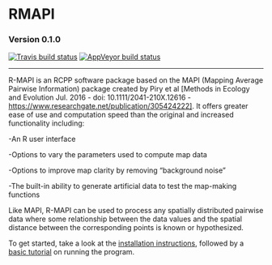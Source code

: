 # RMAPI
### Version 0.1.0
[![Travis build status](https://travis-ci.org/mrc-ide/RMAPI.svg?branch=master)](https://travis-ci.org/mrc-ide/RMAPI)
[![AppVeyor build status](https://ci.appveyor.com/api/projects/status/github/mrc-ide/RMAPI?branch=master&svg=true)](https://ci.appveyor.com/project/mrc-ide/RMAPI)

--------------------------------------------------------------------------------------------------------------------------------

R-MAPI is an RCPP software package based on the MAPI (Mapping Average Pairwise Information) package created by Piry et al [Methods in Ecology and Evolution Jul. 2016 - doi: 10.1111/2041-210X.12616 - https://www.researchgate.net/publication/305424222]. It offers greater ease of use and computation speed than the original and increased functionality including:	

-An R user interface

-Options to vary the parameters used to compute map data

-Options to improve map clarity by removing “background noise”

-The built-in ability to generate artificial data to test the map-making functions

Like MAPI, R-MAPI can be used to process any spatially distributed pairwise data where some relationship between the data values and the spatial distance between the corresponding points is known or hypothesized. 

To get started, take a look at the [installation instructions](https://mrc-ide.github.io/RMAPI/articles/installation.html), followed by a [basic tutorial](https://mrc-ide.github.io/RMAPI/articles/basic-tutorial.html) on running the program.


